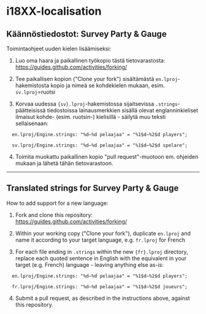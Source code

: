 # i18XX-localisation
## Käännöstiedostot: Survey Party &amp; Gauge

Toimintaohjeet uuden kielen lisäämiseksi:

1. Luo oma haara ja paikallinen työkopio tästä tietovarastosta: https://guides.github.com/activities/forking/

2. Tee paikallisen kopion ("Clone your fork") sisältämästä `en.lproj`-hakemistosta kopio ja nimeä se kohdekielen mukaan, esim. `sv.lproj`=ruotsi

3. Korvaa uudessa `{sv}.lproj`-hakemistossa sijaitsevissa `.strings`-päätteisissä tiedostoissa lainausmerkkien sisällä olevat englanninkieliset ilmaisut kohde- (esim. ruotsin-) kielisillä - säilytä muu teksti sellaisenaan:
  ```
    en.lproj/Engine.strings: "%d–%d pelaajaa" = "%1$d–%2$d players";
    
    sv.lproj/Engine.strings: "%d–%d pelaajaa" = "%1$d–%2$d spelare";
  ``` 
  
4. Toimita muokattu paikallinen kopio "pull request"-muotoon em. ohjeiden mukaan ja lähetä tähän tietovarastoon.

---
## Translated strings for Survey Party &amp; Gauge

How to add support for a new language:

1. Fork and clone this repository: https://guides.github.com/activities/forking/

2. Within your working copy ("Clone your fork"), duplicate `en.lproj` and name it according to your target language, e.g. `fr.lproj` for French

3. For each file ending in `.strings` within the new `{fr}.lproj` directory, replace each quoted sentence in English with the equivalent in your target (e.g. French) language - leaving anything else as-is:
  ```
    en.lproj/Engine.strings: "%d–%d pelaajaa" = "%1$d–%2$d players";
    
    fr.lproj/Engine.strings: "%d–%d pelaajaa" = "%1$d–%2$d joueurs";
  ```
  
4. Submit a pull request, as described in the instructions above, against this repository.
